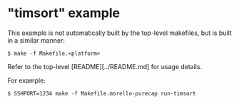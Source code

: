 # "timsort" example

This example is not automatically built by the top-level makefiles, but is
built in a similar manner:

```
$ make -f Makefile.<platform>
```

Refer to the top-level [README][../README.md] for usage details.

For example:

```
$ SSHPORT=1234 make -f Makefile.morello-purecap run-timsort
```
